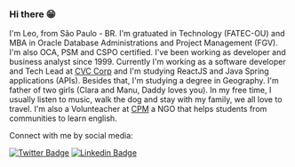 ### Hi there 😁

I'm Leo, from São Paulo - BR. I'm gratuated in Technology (FATEC-OU) and MBA in Oracle Database Administrations and Project Management (FGV). I'm also OCA, PSM and CSPO certified. I've been working as developer and business analyst since 1999. Currently I'm working as a software developer and Tech Lead at [CVC Corp](https://www.linkedin.com/company/cvc/) and I'm studying ReactJS and Java Spring applications (APIs). Besides that, I'm studying a degree in Geography. I'm father of two girls (Clara and Manu, Daddy loves you). In my free time, I usually listen to music, walk the dog and stay with my family, we all love to travel. I'm also a Volunteacher at [CPM](https://www.cidadaopromundo.org/) a NGO that helps students from communities to learn english.


Connect with me by social media:


[![Twitter Badge](https://img.shields.io/badge/-Twitter-1ca0f1?style=flat-square&labelColor=1ca0f1&logo=twitter&logoColor=white&link=https://twitter.com/leofabalves)](https://twitter.com/leofabalves)
[![Linkedin Badge](https://img.shields.io/badge/-LinkedIn-blue?style=flat-square&logo=Linkedin&logoColor=white&link=https://www.linkedin.com/in/leofabiano/)](https://www.linkedin.com/in/leofabiano/)



<!--
**leofalves/leofalves** is a ✨ _special_ ✨ repository because its `README.md` (this file) appears on your GitHub profile.

Here are some ideas to get you started:

- 🔭 I’m currently working on ...
- 🌱 I’m currently learning ...
- 👯 I’m looking to collaborate on ...
- 🤔 I’m looking for help with ...
- 💬 Ask me about ...
- 📫 How to reach me: ...
- 😄 Pronouns: ...
- ⚡ Fun fact: ...
-->
